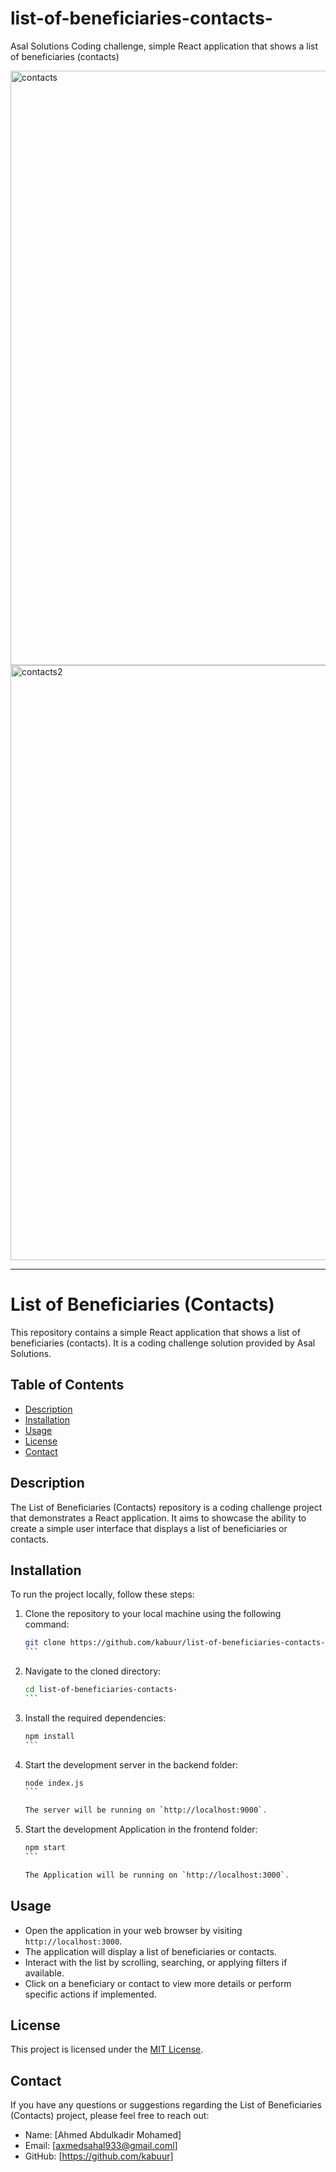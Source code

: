 # list-of-beneficiaries-contacts-
Asal Solutions Coding challenge, simple React application that shows a list of beneficiaries (contacts)

<img width="951" alt="contacts" src="https://github.com/kabuur/list-of-beneficiaries-contacts-/assets/99600215/289f4a3b-195a-4e48-8440-04d00310f865">

<img width="952" alt="contacts2" src="https://github.com/kabuur/list-of-beneficiaries-contacts-/assets/99600215/39d81a4d-f1a9-4a2a-bd86-78423b2380e3">

---

# List of Beneficiaries (Contacts)

This repository contains a simple React application that shows a list of beneficiaries (contacts). It is a coding challenge solution provided by Asal Solutions.

## Table of Contents

- [Description](#description)
- [Installation](#installation)
- [Usage](#usage)
- [License](#license)
- [Contact](#contact)

## Description

The List of Beneficiaries (Contacts) repository is a coding challenge project that demonstrates a React application. It aims to showcase the ability to create a simple user interface that displays a list of beneficiaries or contacts.

## Installation

To run the project locally, follow these steps:

1. Clone the repository to your local machine using the following command:

   ````bash
   git clone https://github.com/kabuur/list-of-beneficiaries-contacts-.git
   ```

2. Navigate to the cloned directory:

   ````bash
   cd list-of-beneficiaries-contacts-
   ```

3. Install the required dependencies:

   ````bash
   npm install
   ```

4. Start the development server in the backend folder:

   ````bash
   node index.js
   ```

   The server will be running on `http://localhost:9000`.

5. Start the development Application  in the frontend folder:

   ````bash
   npm start
   ```

   The Application will be running on `http://localhost:3000`.

## Usage

- Open the application in your web browser by visiting `http://localhost:3000`.
- The application will display a list of beneficiaries or contacts.
- Interact with the list by scrolling, searching, or applying filters if available.
- Click on a beneficiary or contact to view more details or perform specific actions if implemented.



## License

This project is licensed under the [MIT License](LICENSE).

## Contact

If you have any questions or suggestions regarding the List of Beneficiaries (Contacts) project, please feel free to reach out:

- Name: [Ahmed Abdulkadir Mohamed]
- Email: [axmedsahal933@gmail.coml]
- GitHub: [https://github.com/kabuur]



